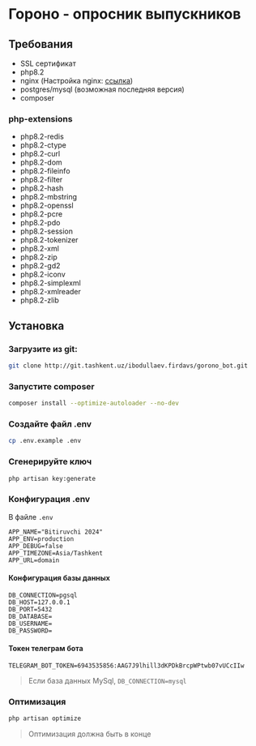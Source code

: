 # Гороно - опросник выпускников

## Требования

- SSL сертификат
- php8.2
- nginx (Настройка nginx: <a href="https://laravel.com/docs/11.x/deployment#nginx">ссылка</a>)
- postgres/mysql (возможная последняя версия)
- composer

### php-extensions

- php8.2-redis
- php8.2-ctype
- php8.2-curl
- php8.2-dom
- php8.2-fileinfo
- php8.2-filter
- php8.2-hash
- php8.2-mbstring
- php8.2-openssl
- php8.2-pcre
- php8.2-pdo
- php8.2-session
- php8.2-tokenizer
- php8.2-xml
- php8.2-zip
- php8.2-gd2
- php8.2-iconv
- php8.2-simplexml
- php8.2-xmlreader
- php8.2-zlib

## Установка

### Загрузите из git:

```bash
git clone http://git.tashkent.uz/ibodullaev.firdavs/gorono_bot.git
```

### Запустите composer

```bash
composer install --optimize-autoloader --no-dev
```

### Создайте файл .env

```bash
cp .env.example .env
```

### Сгенерируйте ключ

```bash
php artisan key:generate
```

### Конфигурация .env

В файле `.env`

```dotenv
APP_NAME="Bitiruvchi 2024"
APP_ENV=production
APP_DEBUG=false
APP_TIMEZONE=Asia/Tashkent
APP_URL=domain
```

#### Конфигурация базы данных

```dotenv
DB_CONNECTION=pgsql
DB_HOST=127.0.0.1
DB_PORT=5432
DB_DATABASE=
DB_USERNAME=
DB_PASSWORD=
```

#### Токен телеграм бота

```dotnev
TELEGRAM_BOT_TOKEN=6943535856:AAG7J9lhill3dKPDkBrcpWPtwb07vUCcIIw
```

> Если база данных MySql, `DB_CONNECTION=mysql`

### Оптимизация

```bash
php artisan optimize
```
> Оптимизация должна быть в конце
